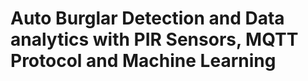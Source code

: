 <h1>Auto Burglar Detection and Data analytics with PIR Sensors, MQTT Protocol and Machine Learning</h1>
